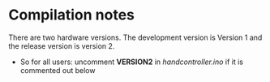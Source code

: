 # Compilation notes

There are two hardware versions. The development version is Version 1
and the release version is version 2.

* So for all users: uncomment **VERSION2** in _handcontroller.ino_ if it is commented out below
